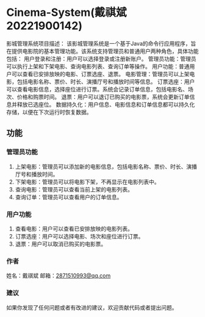 # Cinema-System(戴祺斌 20221900142)
影城管理系统项目描述：  该影城管理系统是一个基于Java的命令行应用程序，旨在提供电影院的基本管理功能。该系统支持管理员和普通用户两种角色，具体功能包括：  用户登录和注册：用户可以选择登录或注册新账户。  管理员功能：管理员可以执行上架和下架电影、查询电影列表、查询订单等操作。  用户功能：普通用户可以查看已安排放映的电影、订票选座、退票。  电影管理：管理员可以上架电影，包括电影名称、票价、时长、演播厅号和播放时间等信息。  订票选座：用户可以查看电影信息，选择座位进行订票。系统会记录订单信息，包括电影名、场次、价格和购票时间。  退票：用户可以退订已购买的电影票，系统会更新订单信息并释放已选座位。  数据持久化：用户信息、电影信息和订单信息都可以持久化存储，以便在下次运行时恢复数据。
## 功能

### 管理员功能

1. 上架电影：管理员可以添加新的电影信息，包括电影名称、票价、时长、演播厅号和播放时间。
2. 下架电影：管理员可以将电影下架，不再显示在电影列表中。
3. 查询电影：管理员可以查看当前上架的电影列表。
4. 查询订单：管理员可以查看用户的订单信息。

### 用户功能

1. 查看电影：用户可以查看已安排放映的电影列表。
2. 订票选座：用户可以选择电影、场次和座位进行订票。
3. 退票：用户可以取消已购买的电影票。

### 作者
姓名：戴祺斌
邮箱：2871510993@qq.com

### 建议
如果你发现了任何问题或者有改进的建议，欢迎贡献代码或者提出问题。

